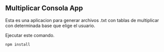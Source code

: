 
## Multiplicar Consola App

Esta es una aplicacion para generar archivos .txt con tablas de multiplicar con determinada base que elige el usuario.

Ejecutar este comando.

```
npm install
```